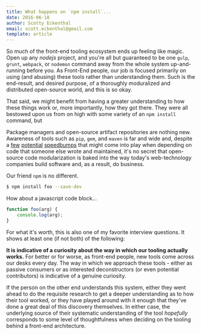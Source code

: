 ```yaml
---
title: What happens on `npm install`...
date: 2016-06-18
author: Scotty Eckenthal
email: scott.eckenthal@gmail.com
template: article
---
```


So much of the front-end tooling ecosystem ends up feeling like magic. Open up any *nodejs* project, and you're all but guaranteed to be one `gulp`, `grunt`, `webpack`, or `nodemon` command away from the whole system up-and-running before you. As Front-End people, our job is focused primarily on using (and abusing) these tools rather than understanding them. Such is the end-result, and desired purpose, of a thoroughly moduralized and distributed open-source world, and this is so okay.

That said, we might benefit from having a greater understanding to how these things work or, more importantly, how they got there. They were all bestowed upon us from on high with some variety of an `npm install` command, but 

Package managers and open-source artifact repositories are nothing new. Awareness of tools such as `pip`, `gem`, and `maven` is far and wide and, despite a [few](http://www.theregister.co.uk/2016/03/23/npm_left_pad_chaos/) [potential](http://blog.npmjs.org/post/141577284765/kik-left-pad-and-npm) [speedbumps](http://www.haneycodes.net/npm-left-pad-have-we-forgotten-how-to-program/) that might come into play when depending on code that someone else wrote and maintained, it's no secret that open-source code modularization is baked into the way today's web-technology companies build software and, as a result, do business.

Our friend `npm` is no different.



```bash
$ npm install foo --save-dev
```

How about a javascript code block...

```js
function foo(arg) {
	console.log(arg);
}
```

For what it's worth, this is also one of my favorite interview questions. It shows at least one (if not both) of the following:

**It is indicative of a curiosity about the way in which our tooling actually works.** For better or for worse, as front-end people, new tools come across our desks every day. The way in which we approach these tools - either as passive consumers or as interested deconstructors (or even potential contributors) is indicative of a genuine curiosity. 

If the person on the other end understands this system, either they went ahead to do the requisite research to get a deeper understanding as to how their tool worked, or they have played around with it enough that they've done a great deal of this discovery themselves. In either case, the underlying source of their systematic understanding of the tool *hopefully* corresponds to some level of thoughtfulness when deciding on the tooling behind a front-end architecture.